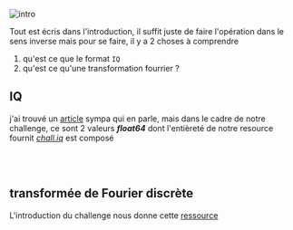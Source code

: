 ![intro](./img/intro.png)

Tout est écris dans l'introduction, il suffit juste de faire l'opération dans le sens inverse mais pour se faire, il y a 2 choses à comprendre

1. qu'est ce que le format `IQ`
2. qu'est ce qu'une transformation fourrier ?

## IQ
j'ai trouvé un [article](https://www.allaboutcircuits.com/textbook/radio-frequency-analysis-design/radio-frequency-demodulation/understanding-i-q-signals-and-quadrature-modulation/) sympa qui en parle, mais dans le cadre de notre challenge, ce sont 2 valeurs ***float64*** dont l'entièreté de notre resource fournit [*chall.iq*](./resources/chall.iq) est composé

<br>
<br>

##  transformée de Fourier discrète
L'introduction du challenge nous donne cette [ressource](https://fr.wikipedia.org/wiki/Transformation_de_Fourier_discr%C3%A8te)


